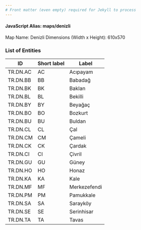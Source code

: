 ```yaml
---
# Front matter (even empty) required for Jekyll to process
---
```


#### JavaScript Alias: maps/denizli

Map Name: Denizli
Dimensions (Width x Height): 610x570





### List of Entities

ID | Short label | Label
---|---|---|
TR.DN.AC | AC | Acıpayam
TR.DN.BB | BB | Babadağ
TR.DN.BK | BK | Baklan
TR.DN.BL | BL | Bekilli
TR.DN.BY | BY | Beyağaç
TR.DN.BO | BO | Bozkurt
TR.DN.BU | BU | Buldan
TR.DN.CL | CL | Çal
TR.DN.CM | CM | Çameli
TR.DN.CK | CK | Çardak
TR.DN.CI | CI | Çivril
TR.DN.GU | GU | Güney
TR.DN.HO | HO | Honaz
TR.DN.KA | KA | Kale
TR.DN.MF | MF | Merkezefendi
TR.DN.PM | PM | Pamukkale
TR.DN.SA | SA | Sarayköy
TR.DN.SE | SE | Serinhisar
TR.DN.TA | TA | Tavas		